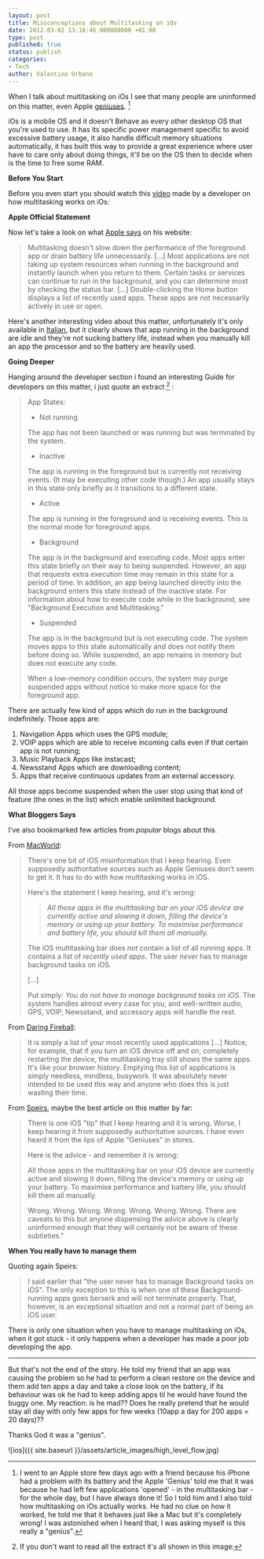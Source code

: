 ```yaml
---
layout: post
title: Missconceptions about Multitasking on iOs
date: 2012-03-02 13:18:46.000000000 +01:00
type: post
published: true
status: publish
categories:
- Tech
author: Valentino Urbano 
---
```


When I talk about multitasking on iOs I see that many people are uninformed on this matter, even Apple [geniuses][0]. [^1]

iOs is a mobile OS and it doesn't Behave as every other desktop OS that you're used to use. It has its specific power management specific to avoid excessive battery usage, it also handle difficult memory situations automatically, it has built this way to provide a great experience where user have to care only about doing things, it'll be on the OS then to decide when is the time to free some RAM.

**Before You Start**

Before you even start you should watch this [video][2] made by a developer on how multitasking works on iOs:

**Apple Official Statement**

Now let's take a look on what [Apple says][3] on his website:

> Multitasking doesn't slow down the performance of the foreground app or drain battery life unnecessarily. [...]  Most applications are not taking up system resources when running in the background and instantly launch when you return to them. Certain tasks or services can continue to run in the background, and you can determine most by checking the status bar. [...] Double-clicking the Home button displays a list of recently used apps. These apps are not necessarily actively in use or open.
> 
> 

Here's another interesting video about this matter, unfortunately it's only available in [Italian][4], but it clearly shows that app running in the background are idle and they're not sucking battery life, instead when you manually kill an app the processor and so the battery are heavily used.

**Going Deeper**

Hanging around the developer section i found an interesting Guide for developers on this matter, i just quote an extract [^2] :

> App States:
> 
> * Not running
> 
> The app has not been launched or was running but was terminated by the system.
> 
> * Inactive
> 
> The app is running in the foreground but is currently not receiving events. (It may be executing other code though.) An app usually stays in this state only briefly as it transitions to a different state.
> 
> * Active
> 
> The app is running in the foreground and is receiving events. This is the normal mode for foreground apps.
> 
> * Background
> 
> The app is in the background and executing code. Most apps enter this state briefly on their way to being suspended. However, an app that requests extra execution time may remain in this state for a period of time. In addition, an app being launched directly into the background enters this state instead of the inactive state. For information about how to execute code while in the background, see "Background Execution and Multitasking."
> 
> * Suspended
> 
> The app is in the background but is not executing code. The system moves apps to this state automatically and does not notify them before doing so. While suspended, an app remains in memory but does not execute any code.
> 
> When a low-memory condition occurs, the system may purge suspended apps without notice to make more space for the foreground app.
> 
> 

There are actually few kind of apps which do run in the background indefinitely. Those apps are:

1. Navigation Apps which uses the GPS module;
2. VOIP apps which are able to receive incoming calls even if that certain app is not running;
3. Music Playback Apps like instacast;
4. Newsstand Apps which are downloading content;
5. Apps that receive  continuous updates from an external accessory.

All those apps  become suspended when the user stop using that kind of feature (the ones in the list) which enable unlimited background.

**What Bloggers Says**

I've also bookmarked few articles from _popular_ blogs about this.

From [MacWorld][6]:

> There's one bit of iOS misinformation that I keep hearing. Even supposedly authoritative sources such as Apple Geniuses don't seem to get it. It has to do with how multitasking works in iOS.
> 
> Here's the statement I keep hearing, and it's wrong:
> 
> > _All those apps in the multitasking bar on your iOS device are currently active and slowing it down, filling the device's memory or using up your battery. To maximise performance and battery life, you should kill them all manually._
> 
> The iOS multitasking bar does _not_ contain a list of all running apps. It contains a list of _recently used apps_. The user _never_ has to manage background tasks on iOS.
> 
> [...]
> 
> Put simply: _You do not have to manage background tasks on iOS_. The system handles almost every case for you, and well-written audio, GPS, VOIP, Newsstand, and accessory apps will handle the rest.

From [Daring Fireball][7]:

> It is simply a list of your most recently used applications [...] Notice, for example, that if you turn an iOS device off and on, completely restarting the device, the multitasking tray still shows the same apps. It's like your browser history.  Emptying this list of applications is simply needless, mindless, busywork. It was absolutely never intended to be used this way and anyone who does this is just wasting their time.

From [Speirs][8], maybe the best article on this matter by far:

> There is one iOS "tip" that I keep hearing and it is wrong. Worse, I keep hearing it from supposedly authoritative sources. I have even heard it from the lips of Apple "Geniuses" in stores.
> 
> Here is the advice - and remember it is wrong:
> 
> All those apps in the multitasking bar on your iOS device are currently active and slowing it down, filling the device's memory or using up your battery. To maximise performance and battery life, you should kill them all manually.
> 
> Wrong. Wrong. Wrong. Wrong. Wrong. Wrong. Wrong. There are caveats to this but anyone dispensing the advice above is clearly uninformed enough that they will certainly not be aware of these subtleties."
> 
> 

**When You really have to manage them**

Quoting again Speirs:

> I said earlier that "the user never has to manage Background tasks on iOS". The only exception to this is when one of these Background-running apps goes berserk and will not terminate properly. That, however, is an exceptional situation and not a normal part of being an iOS user.

There is only one situation when you have to manage multitasking on iOs, when it got stuck - it only happens when a developer has made a poor job developing the app.

---

[^1]: I went to an Apple store few days ago with a friend because his iPhone had a problem with its battery and the Apple 'Genius' told me that it was because he had left few applications 'opened' - in the multitasking bar - for the whole day, but I have always done it! So I told him and I also told how multitasking on iOs actually works. He had no clue on how it worked, he told me that it behaves just like a Mac but it's completely wrong! I was astonished when I heard that, I was asking myself is this really a "genius".

But that's not the end of the story. He told my friend that an app was causing the problem so he had to perform a clean restore on the device and them add ten apps a day and take a close look on the battery, if its behaviour was ok he had to keep adding apps til he would have found the buggy one. My reaction: is he mad?? Does he really pretend that he would stay all day with only few apps for few weeks (10app a day for 200 apps = 20 days)?? 

Thanks God it was a "genius".

[^2]: If you don't want to read all the extract it's all shown in this image:

![ios]({{ site.baseurl }}/assets/article_images/high_level_flow.jpg)


[0]: https://twitter.com/#!/schwa/status/152425874581491712
[2]: http://vimeo.com/34660348
[3]: http://support.apple.com/kb/ht4211
[4]: http://www.youtube.com/watch?v=OPfcZd4bc58
[6]: http://www.macworld.com/article/164616/2012/01/how_ios_multitasking_really_works.html
[7]: http://daringfireball.net/2012/01/ios_multitasking 
[8]: http://speirs.org/blog/2012/1/2/misconceptions-about-ios-multitasking.html
